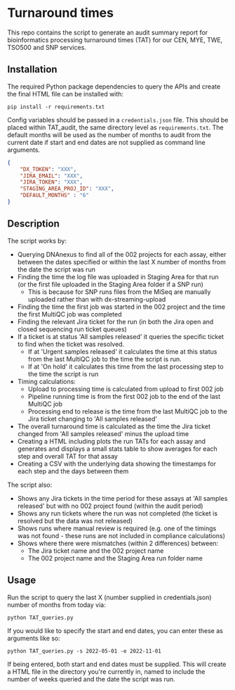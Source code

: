 # Turnaround times
This repo contains the script to generate an audit summary report for bioinformatics processing turnaround times (TAT) for our CEN, MYE, TWE, TSO500 and SNP services.

## Installation
The required Python package dependencies to query the APIs and create the final HTML file can be installed with:

```
pip install -r requirements.txt
```

Config variables should be passed in a `credentials.json` file. This should be placed within TAT_audit, the same directory level as `requirements.txt`. The default months will be used as the number of months to audit from the current date if start and end dates are not supplied as command line arguments.

```json
{
    "DX_TOKEN": "XXX",
    "JIRA_EMAIL": "XXX",
    "JIRA_TOKEN": "XXX",
    "STAGING_AREA_PROJ_ID": "XXX",
    "DEFAULT_MONTHS" : "6"
}
```
## Description
The script works by:
- Querying DNAnexus to find all of the 002 projects for each assay, either between the dates specified or within the last X number of months from the date the script was run
- Finding the time the log file was uploaded in Staging Area for that run (or the first file uploaded in the Staging Area folder if a SNP run)
    - This is because for SNP runs files from the MiSeq are manually uploaded rather than with dx-streaming-upload
- Finding the time the first job was started in the 002 project and the time the first MultiQC job was completed
- Finding the relevant Jira ticket for the run (in both the Jira open and closed sequencing run ticket queues)
- If a ticket is at status 'All samples released' it queries the specific ticket to find when the ticket was resolved.
    - If at 'Urgent samples released' it calculates the time at this status from the last MultiQC job to the time the script is run.
    - If at 'On hold' it calculates this time from the last processing step to the time the script is run
- Timing calculations:
    - Upload to processing time is calculated from upload to first 002 job
    - Pipeline running time is from the first 002 job to the end of the last MultiQC job
    - Processing end to release is the time from the last MultiQC job to the Jira ticket changing to 'All samples released'
- The overall turnaround time is calculated as the time the Jira ticket changed from 'All samples released' minus the upload time
- Creating a HTML including plots the run TATs for each assay and generates and displays a small stats table to show averages for each step and overall TAT for that assay
- Creating a CSV with the underlying data showing the timestamps for each step and the days between them

The script also:
- Shows any Jira tickets in the time period for these assays at 'All samples released' but with no 002 project found (within the audit period)
- Shows any run tickets where the run was not completed (the ticket is resolved but the data was not released)
- Shows runs where manual review is required (e.g. one of the timings was not found - these runs are not included in compliance calculations)
- Shows where there were mismatches (within 2 differences) between:
    - The Jira ticket name and the 002 project name
    - The 002 project name and the Staging Area run folder name

## Usage
Run the script to query the last X (number supplied in credentials.json) number of months from today via:

```
python TAT_queries.py
```

If you would like to specify the start and end dates, you can enter these as arguments like so:

```
python TAT_queries.py -s 2022-05-01 -e 2022-11-01
```

If being entered, both start and end dates must be supplied. This will create a HTML file in the directory you're currently in, named to include the number of weeks queried and the date the script was run.
